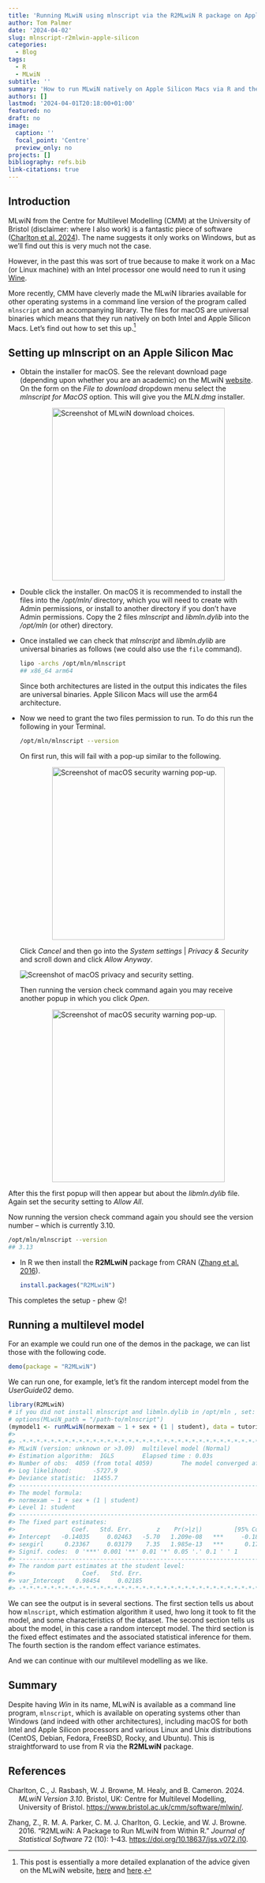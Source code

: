 ```yaml
---
title: 'Running MLwiN using mlnscript via the R2MLwiN R package on Apple Silicon Macs '
author: Tom Palmer
date: '2024-04-02'
slug: mlnscript-r2mlwin-apple-silicon
categories:
  - Blog
tags:
  - R
  - MLwiN
subtitle: ''
summary: 'How to run MLwiN natively on Apple Silicon Macs via R and the R2MLwiN package.'
authors: []
lastmod: '2024-04-01T20:18:00+01:00'
featured: no
draft: no
image:
  caption: ''
  focal_point: 'Centre'
  preview_only: no
projects: []
bibliography: refs.bib
link-citations: true
---
```


## Introduction

MLwiN from the Centre for Multilevel Modelling (CMM) at the University of Bristol (disclaimer: where I also work) is a fantastic piece of software ([Charlton et al. 2024](#ref-mlwin)). The name suggests it only works on Windows, but as we’ll find out this is very much not the case.

However, in the past this was sort of true because to make it work on a Mac (or Linux machine) with an Intel processor one would need to run it using [Wine](https://www.winehq.org/).

More recently, CMM have cleverly made the MLwiN libraries available for other operating systems in a command line version of the program called `mlnscript` and an accompanying library. The files for macOS are universal binaries which means that they run natively on both Intel and Apple Silicon Macs. Let’s find out how to set this up.[^1]

## Setting up mlnscript on an Apple Silicon Mac

- Obtain the installer for macOS. See the relevant download page (depending upon whether you are an academic) on the MLwiN [website](https://www.bristol.ac.uk/cmm/software/mlwin/). On the form on the *File to download* dropdown menu select the *mlnscript for MacOS* option. This will give you the *MLN.dmg* installer.

  <img src="/post/2024/mlnscript-r2mlwin-apple-silicon/img/mlwin-download-choice.png" alt="Screenshot of MLwiN download choices." width="350" style="display: block; margin: auto;">

- Double click the installer. On macOS it is recommended to install the files into the */opt/mln/* directory, which you will need to create with Admin permissions, or install to another directory if you don’t have Admin permissions. Copy the 2 files *mlnscript* and *libmln.dylib* into the */opt/mln* (or other) directory.

- Once installed we can check that *mlnscript* and *libmln.dylib* are universal binaries as follows (we could also use the `file` command).

  ``` bash
  lipo -archs /opt/mln/mlnscript
  ## x86_64 arm64
  ```

  Since both architectures are listed in the output this indicates the files are universal binaries. Apple Silicon Macs will use the arm64 architecture.

- Now we need to grant the two files permission to run. To do this run the following in your Terminal.

  ``` bash
  /opt/mln/mlnscript --version
  ```

  On first run, this will fail with a pop-up similar to the following.

  <img src="/post/2024/mlnscript-r2mlwin-apple-silicon/img/security-popup-01.png" alt="Screenshot of macOS security warning pop-up." width="350" style="display: block; margin: auto;">

  Click *Cancel* and then go into the *System settings* \| *Privacy & Security* and scroll down and click *Allow Anyway*.

  <img src="/post/2024/mlnscript-r2mlwin-apple-silicon/img/mlnscript-settings.png" alt="Screenshot of macOS privacy and security setting." style="display: block; margin: auto;">

  Then running the version check command again you may receive another popup in which you click *Open*.

  <img src="/post/2024/mlnscript-r2mlwin-apple-silicon/img/security-popup-02.png" alt="Screenshot of macOS security warning pop-up." width="350" style="display: block; margin: auto;">

After this the first popup will then appear but about the *libmln.dylib* file. Again set the security setting to *Allow All*.

Now running the version check command again you should see the version number – which is currently 3.10.

``` bash
/opt/mln/mlnscript --version
## 3.13
```

- In R we then install the **R2MLwiN** package from CRAN ([Zhang et al. 2016](#ref-r2mlwin)).

  ``` r
  install.packages("R2MLwiN")
  ```

This completes the setup - phew 😮!

## Running a multilevel model

For an example we could run one of the demos in the package, we can list those with the following code.

``` r
demo(package = "R2MLwiN")
```

We can run one, for example, let’s fit the random intercept model from the *UserGuide02* demo.

``` r
library(R2MLwiN)
# if you did not install mlnscript and libmln.dylib in /opt/mln , set:
# options(MLwiN_path = "/path-to/mlnscript")
(mymodel1 <- runMLwiN(normexam ~ 1 + sex + (1 | student), data = tutorial))
#> 
#> -*-*-*-*-*-*-*-*-*-*-*-*-*-*-*-*-*-*-*-*-*-*-*-*-*-*-*-*-*-*-*-*-*-*-*-*-*-*-*-*-*-*-*-*-*-*-*-*-*- 
#> MLwiN (version: unknown or >3.09)  multilevel model (Normal) 
#> Estimation algorithm:  IGLS        Elapsed time : 0.03s 
#> Number of obs:  4059 (from total 4059)        The model converged after 3 iterations.
#> Log likelihood:      -5727.9 
#> Deviance statistic:  11455.7 
#> --------------------------------------------------------------------------------------------------- 
#> The model formula:
#> normexam ~ 1 + sex + (1 | student)
#> Level 1: student      
#> --------------------------------------------------------------------------------------------------- 
#> The fixed part estimates:  
#>                Coef.   Std. Err.       z    Pr(>|z|)         [95% Conf.   Interval] 
#> Intercept   -0.14035     0.02463   -5.70   1.209e-08   ***     -0.18862    -0.09208 
#> sexgirl      0.23367     0.03179    7.35   1.985e-13   ***      0.17136     0.29598 
#> Signif. codes:  0 '***' 0.001 '**' 0.01 '*' 0.05 '.' 0.1 ' ' 1  
#> --------------------------------------------------------------------------------------------------- 
#> The random part estimates at the student level: 
#>                   Coef.   Std. Err. 
#> var_Intercept   0.98454     0.02185 
#> -*-*-*-*-*-*-*-*-*-*-*-*-*-*-*-*-*-*-*-*-*-*-*-*-*-*-*-*-*-*-*-*-*-*-*-*-*-*-*-*-*-*-*-*-*-*-*-*-*-
```

We can see the output is in several sections. The first section tells us about how `mlnscript`, which estimation algorithm it used, hwo long it took to fit the model, and some characteristics of the dataset. The second section tells us about the model, in this case a random intercept model. The third section is the fixed effect estimates and the associated statistical inference for them. The fourth section is the random effect variance estimates.

And we can continue with our multilevel modelling as we like.

## Summary

Despite having *Win* in its name, MLwiN is available as a command line program, `mlnscript`, which is available on operating systems other than Windows (and indeed with other architectures), including macOS for both Intel and Apple Silicon processors and various Linux and Unix distributions (CentOS, Debian, Fedora, FreeBSD, Rocky, and Ubuntu). This is straightforward to use from R via the **R2MLwiN** package.

## References

<div id="refs" class="references csl-bib-body hanging-indent" entry-spacing="0">

<div id="ref-mlwin" class="csl-entry">

Charlton, C., J. Rasbash, W. J. Browne, M. Healy, and B. Cameron. 2024. *MLwiN Version 3.10*. Bristol, UK: Centre for Multilevel Modelling, University of Bristol. <https://www.bristol.ac.uk/cmm/software/mlwin/>.

</div>

<div id="ref-r2mlwin" class="csl-entry">

Zhang, Z., R. M. A. Parker, C. M. J. Charlton, G. Leckie, and W. J. Browne. 2016. “R2MLwiN: A Package to Run MLwiN from Within R.” *Journal of Statistical Software* 72 (10): 1–43. <https://doi.org/10.18637/jss.v072.i10>.

</div>

</div>

[^1]: This post is essentially a more detailed explanation of the advice given on the MLwiN website, [here](https://www.bristol.ac.uk/cmm/software/support/support-faqs/commands-macros.html) and [here](https://www.bristol.ac.uk/cmm/software/mlwin/features/sysreq.html#unix).
